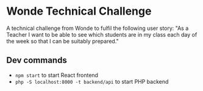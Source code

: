 # Wonde Technical Challenge

A technical challenge from Wonde to fulfil the following user story: "As a Teacher I want to be able to see which students are in my class each day
of the week so that I can be suitably prepared."

## Dev commands

- `npm start` to start React frontend
- `php -S localhost:8000 -t backend/api` to start PHP backend
